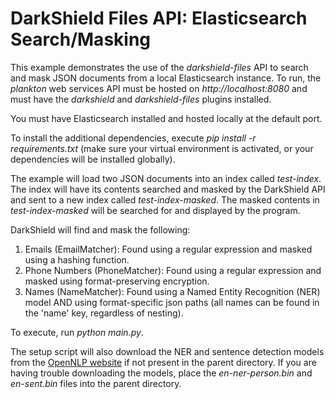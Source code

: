 # DarkShield Files API: Elasticsearch Search/Masking

This example demonstrates the use of the *darkshield-files* API to search and mask JSON
documents from a local Elasticsearch instance. To run, the *plankton* web services API must be hosted on 
*http://localhost:8080* and must have the *darkshield* and *darkshield-files* plugins 
installed.

You must have Elasticsearch installed and hosted locally at the default port.

To install the additional dependencies, execute *pip install -r requirements.txt* 
(make sure your virtual environment is activated, or your dependencies will 
be installed globally).

The example will load two JSON documents into an index called *test-index*.
The index will have its contents searched and masked by the DarkShield API and sent to a new index
called *test-index-masked*.
The masked contents in *test-index-masked* will be searched for and displayed by the program.

DarkShield will find and mask the following:

1. Emails (EmailMatcher): Found using a regular expression and masked using a hashing
function.
2. Phone Numbers (PhoneMatcher): Found using a regular expression and masked using
format-preserving encryption.
3. Names (NameMatcher): Found using a Named Entity Recognition (NER) model AND using
format-specific json paths (all names can be found in the 'name' key, regardless
of nesting).

To execute, run *python main.py*.

The setup script will also download the NER and sentence detection models from 
the [OpenNLP website](http://opennlp.sourceforge.net/models-1.5/) if not present 
in the parent directory. If you are having trouble downloading the models, place 
the *en-ner-person.bin* and *en-sent.bin* files into the parent directory.